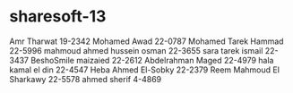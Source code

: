 sharesoft-13
============

Amr Tharwat 19-2342
Mohamed Awad 22-0787
Mohamed Tarek Hammad 22-5996
mahmoud ahmed hussein osman 22-3655
sara tarek ismail 22-3437
BeshoSmile
maizaied 22-2612
Abdelrahman Maged 22-4979
hala kamal el din 22-4547
Heba Ahmed El-Sobky	22-2379
Reem Mahmoud El Sharkawy 22-5578
ahmed sherif 4-4869